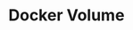 # Docker Volume

[](https://abhisek6.hashnode.dev/docker-volume-docker-network-for-devops-engineers?source=more_series_bottom_blogs)